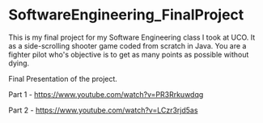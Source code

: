 # SoftwareEngineering_FinalProject
This is my final project for my Software Engineering class I took at UCO. It as a side-scrolling shooter game coded from scratch in Java. You are a fighter pilot who's objective is to get as many points as possible without dying.

Final Presentation of the project.

Part 1 - https://www.youtube.com/watch?v=PR3Rrkuwdqg

Part 2 - https://www.youtube.com/watch?v=LCzr3rjd5as
